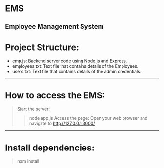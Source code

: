 # EMS
Employee Management System
--------------

# Project Structure:
 * emp.js: Backend server code using Node.js and Express.
 * employees.txt: Text file that contains details of the Employees.
 * users.txt: Text file that contains details of the admin credentials.

--------------

# How to access the EMS:
> Start the server:
> > node app.js
> > Access the page: Open your web browser and navigate to <http://127.0.0.1:3000/>

--------------

# Install dependencies:
> npm install
